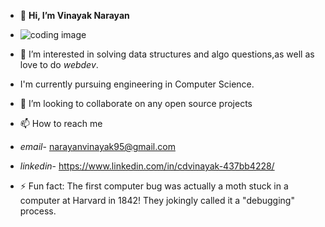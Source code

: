 - 👋 **Hi,  I’m Vinayak Narayan**
- ![coding image](https://github.com/user-attachments/assets/66d31b14-e762-4cc7-86be-e62ad3b0a392)

- 👀 I’m interested in solving data structures and algo questions,as well as love to do *webdev*.
- I'm currently pursuing engineering in Computer Science.
- 💞️ I’m looking to collaborate on any open source projects
- 📫 How to reach me
- *email*- narayanvinayak95@gmail.com
- *linkedin*- https://www.linkedin.com/in/cdvinayak-437bb4228/
- ⚡ Fun fact: The first computer bug was actually a moth stuck in a computer at Harvard in 1842!
They jokingly called it a "debugging" process.

<!---
manavvinayak/manavvinayak is a ✨ special ✨ repository because its `README.md` (this file) appears on your GitHub profile.
You can click the Preview link to take a look at your changes.
--->
